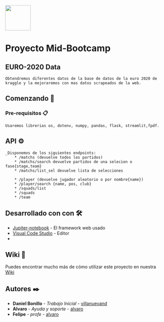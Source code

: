 <img src="https://api.brandy.run/core/logo" width="80"/>

# Proyecto Mid-Bootcamp

## EURO-2020 Data

    Obtendremos diferentes datos de la base de datos de la euro 2020 de kraggle y la mejoraremos con mas datos scrapeados de la web.

## Comenzando 🚀

### Pre-requisitos 📋

    Usaremos librerias os, dotenv, numpy, pandas, flask, streamlit,fpdf.

## API ⚙️

    _Disponemos de los siguientes endpoints:
        * /matchs (devuelve todos los partidos)
        * /matchs/search devuelve partidos de una selecion o fase{stage,team}
        * /matchs/list_sel devuelve lista de selecciones

        * /player (devuelve jugador aleatorio o por nombre{name})
        * /player/search {name, pos, club}
        * /squads/list
        * /squads
        * /team


## Desarrollado con con 🛠️

* [Jupiter-notebook](https://jupyter.org/) - El framework web usado
* [Visual Code Studio](https://code.visualstudio.com/) - Editor
* 


## Wiki 📖

Puedes encontrar mucho más de cómo utilizar este proyecto en nuestra [Wiki](https://github.com/tu/proyecto/wiki)
## Autores ✒️

* **Daniel Bonillo** - *Trabajo Inicial* - [villanuevand](https://github.com/oOBoniOo)
* **Alvaro** - *Ayuda y soporte* - [alvaro](#fulanito-de-tal)
* **Felipe** - *profe* - [alvaro](#fulanito-de-tal)

